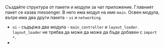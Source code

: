 Създайте структура от пакети и модули за чат приложение. Главният пакет се казва messenger. В него има модул на име `main`. Освен модула, вътре има два други пакета - `ui` и `networking`. 
* `ui` - съдържа два модула - `main_controller` и `layout_loader`. `layout_loader` не трябва да може да може да бъде добавен с `import *`.
* 
